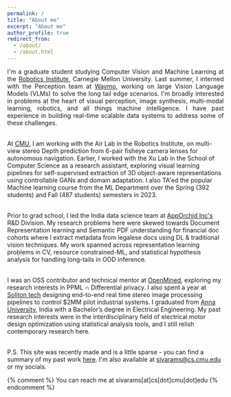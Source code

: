 ```yaml
---
permalink: /
title: "About me"
excerpt: "About me"
author_profile: true
redirect_from: 
  - /about/
  - /about.html
---
```


[comment]: <> (<t style="font-size:30px;"><b><t1 style="color:rgb&#40;139, 209, 212&#41;">Siva</t1>ramakrishnan Subramanian</b></t>)
[comment]: <> (<t style="font-size:30px;color:rgb&#40;139, 209, 212&#41;"><b>About me</b></t>)

<p align="justify">
I'm a graduate student studying Computer Vision and Machine Learning at the <a href="https://www.ri.cmu.edu">Robotics Institute</a>, Carnegie Mellon University.  Last summer, I interned with the Perception team at <a href="https://www.waymo.com">Waymo</a>, working on large Vision Language Models (VLMs) to solve the long tail edge scenarios. I'm broadly interested in problems at the heart of visual perception, image synthesis, multi-modal learning, robotics, and all things machine intelligence. I have past experience in building real-time scalable data systems to address some of these challenges.
<br>
<br>

  At <a href="https://www.cmu.edu/">CMU</a>, I am working with the Air Lab in the Robotics Institute, on multi-view stereo Depth prediction from 6-pair fisheye camera lenses for autonomous navigation. Earlier, I worked with the Xu Lab in the School of Computer Science as a research assistant, exploring visual learning pipelines for self-supervised extraction of 3D object-aware representations using controllable GANs and domain adaptation. I also TA'ed the popular Machine learning course from the ML Department over the Spring (392 students) and Fall (487 students) semesters in 2023.
<br>
<br>

  Prior to grad school, I led the India data science team at <a href="https://www.apporchid.com">AppOrchid Inc's</a> R&D Division. My research problems here were skewed towards Document Representation learning and Semantic PDF understanding for financial doc cohorts where I extract metadata from legalese docs using DL & traditional vision techniques. My work spanned across representation learning problems in CV, resource constrained-ML, and statistical hypothesis analysis for handling long-tails in OOD inference.
<br>
<br>

  I was an OSS contributor and technical mentor at <a href="https://www.openmined.org">OpenMined</a>, exploring my research interests in PPML <strong>∩</strong> Differential privacy. I also spent a year at <a href="https://www.solitontech.com">Soliton tech</a> designing end-to-end real time stereo image processing pipelines to control $2MM pilot industrial systems. I graduated from <a href="https://www.annauniv.edu">Anna University</a>, India with a Bachelor’s degree in Electrical Engineering. My past research interests were in the interdisciplinary field of electrical motor design optimization using statistical analysis tools, and I still relish contemporary research here.
<br>
<br>

P.S. This site was recently made and is a little sparse - you can find a summary of my past work <a href="https://krishnansr.github.io/cv">here</a>. I'm also available at <a href="mailto:sivarams@cs.cmu.edu">sivarams@cs.cmu.edu</a> or my socials.

{% comment %}
You can reach me at sivarams[at]cs[dot]cmu[dot]edu
{% endcomment %}
</p>
